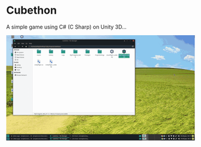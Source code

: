 # Cubethon
A simple game using C# (C Sharp) on Unity 3D...

![myfirstGame](https://github.com/anshajsharma/Cubeathon/blob/master/MyFirstgame_Data/myFirstGame.gif)

